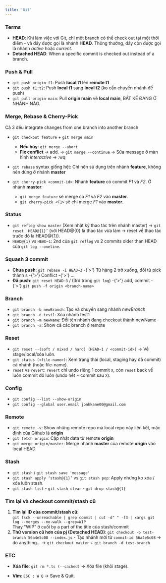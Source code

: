 ```yaml
---
title: 'Git'
---
```


### Terms

- **HEAD**: Khi làm việc với Git, chỉ một branch có thể check out tại một thời điểm - và đây được gọi là nhánh **HEAD**. Thông thường, đây còn được gọi là nhánh _active_ hoặc _current_.
- **Detached HEAD**: When a specific commit is checked out instead of a branch.

### Push & Pull

- `git push origin f1`: Push **local t1** lên **remote t1**
- `git push t1:t2`: Push **local t1** sang **local t2** (ko cần chuyển nhánh để push)
- `git pull origin main`: Pull **origin main** về **local main**, BẤT KỂ ĐANG Ở NHÁNH NÀO.

### Merge, Rebase & Cherry-Pick

Cả 3 đều integrate changes from one branch into another branch

- `git checkout feature` + `git merge main`
  - **Nếu hủy**: `git merge --abort`
  - **Fix conflict** -> add. -> `git merge --continue` -> Sửa message ở màn hình _interactive_ -> :wq
- `git rebase` syntax giống hệt: Chỉ nên sử dụng trên nhánh **feature**, không nên dùng ở nhánh **master**

- `git cherry-pick <commit-id>`: Nhánh **feature** có commit _F1_ và _F2_. Ở nhánh **master**:

  - `git merge feature` sẽ merge cả _F1_ và _F2_ vào **master**.
  - `git cherry-pick <F1>` sẽ chỉ merge _F1_ vào **master**.

### Status

- `git reflog show master` (Xem nhật ký thao tác trên nhánh master) → `git reset 'HEAD@{1}’` (với HEAD@{0} là thao tác vừa làm → reset về thao tác trước đó là HEAD@{1}).
- `HEAD@{1}` vs `HEAD~1`: 2nd của `git reflog` vs 2 commits older than HEAD của `git log --oneline`.

### Squash 3 commit

- **Chưa push**: `git rebase -i HEAD~3` -{'>'} Từ hàng 2 trở xuống, đổi từ pick thành s -{'>'} Conflict -{'>'} ...
- **Đã push**: `git reset HEAD~3` / (3rd trong `git log`) -{'>'} add, commit -{'>'} `git push -f origin <branch-name>`

### Branch

- `git branch -b newBranch`: Tạo và chuyển sang nhánh _newBranch_
- `git branch -d test1`: Xóa nhánh test1
- `git branch -m newName`: Đổi tên nhánh đang checkout thành newName
- `git branch -a`: Show cả các branch ở remote

### Reset

- `git reset --(soft / mixed / hard) (HEAD~1 / <commit-id>)` -> Về stage/local/xóa luôn.
- `git status (<file-name>)`: Xem trạng thái (local, staging hay đã commit) cả nhánh (hoặc file-name).
- `reset` vs `revert`: `revert` chỉ undo riêng 1 commit `X`, còn `reset` back về luôn commit đó luôn (undo hết ~ commit sau `X`).

### Config

- `git config --list --show-origin`
- `git config --global user.email jonhkane00@gmail.com`

### Remote

- `git remote -v`: Show những remote repo mà local repo này liên kết, mặc định của Github là **origin**
- `git fetch origin`: Cập nhật data từ remote **origin**
- `git merge origin/master`: Merge nhánh **master** của remote **origin** vào local HEAD

### Stash

- `git stash` / `git stash save 'message'`
- `git stash apply ‘stash@{1}’` vs `git stash pop`: Apply nhưng ko xóa / xóa luôn stash.
- `git stash list` - `git stash clear` - `git drop stash@{1}`

### Tìm lại và checkout commit/stash cũ

1. **Tìm lại ID của commit/stash cũ**:  
   `git fsck --unreachable | grep commit | cut -d" " -f3 | xargs git log --merges --no-walk --grep=WIP`  
   Thay "WIP" ở cuối by a part of the title của stash/commit
2. **Thử version cũ hơn của pj (Detached HEAD)**: `git checkout -b test-branch 56a4e5c08 --index.js` - Tạo nhánh mới từ `commit-id 56a4e5c08` -> do anything... -> `git checkout master` + `git branch -d test-branch`

### ETC

- **Xóa file**: `git rm *.ts (--cached)` -> Xóa file (khỏi stage).

- **Vim**: `ESC : W Q` -> Save & Quit.
